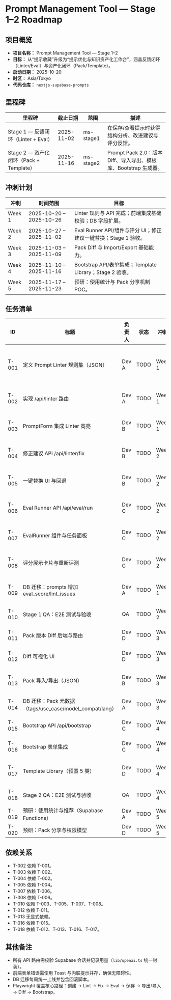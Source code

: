 # Prompt Management Tool — Stage 1–2 Roadmap

## 项目概览
- **项目名称：** Prompt Management Tool — Stage 1–2
- **目标：** 从“提示收藏”升级为“提示优化与知识资产化工作台”，涵盖反馈闭环（Linter/Eval）与资产化闭环（Pack/Template）。
- **启动日期：** 2025-10-20
- **时区：** Asia/Tokyo
- **代码仓库：** `nextjs-supabase-prompts`

## 里程碑
| 里程碑 | 截止日期 | 范围 | 描述 |
| --- | --- | --- | --- |
| Stage 1 — 反馈闭环（Linter + Eval） | 2025-11-02 | ms-stage1 | 在保存/查看提示时获得结构分析、改进建议与评分反馈。 |
| Stage 2 — 资产化闭环（Pack + Template） | 2025-11-16 | ms-stage2 | Prompt Pack 2.0：版本 Diff、导入导出、模板库、Bootstrap 生成器。 |

## 冲刺计划
| 冲刺 | 时间范围 | 目标 |
| --- | --- | --- |
| Week 1 | 2025-10-20 – 2025-10-26 | Linter 规则与 API 完成；前端集成基础校验；DB 字段扩展。 |
| Week 2 | 2025-10-27 – 2025-11-02 | Eval Runner API/组件与评分 UI；修正建议一键替换；Stage 1 验收。 |
| Week 3 | 2025-11-03 – 2025-11-09 | Pack Diff 与 Import/Export 基础能力。 |
| Week 4 | 2025-11-10 – 2025-11-16 | Bootstrap API/表单集成；Template Library；Stage 2 验收。 |
| Week 5 | 2025-11-17 – 2025-11-23 | 预研：使用统计与 Pack 分享机制 POC。 |

## 任务清单
| ID | 标题 | 负责人 | 状态 | 冲刺 | 相关里程碑 | 预估（天） | 主要标签 |
| --- | --- | --- | --- | --- | --- | --- | --- |
| T-001 | 定义 Prompt Linter 规则集（JSON） | Dev A | TODO | Week 1 | ms-stage1 | 1 | stage:1-feedback-loop, documentation, frontend, backend |
| T-002 | 实现 /api/linter 路由 | Dev A | TODO | Week 1 | ms-stage1 | 2 | stage:1-feedback-loop, api, backend |
| T-003 | PromptForm 集成 Linter 高亮 | Dev B | TODO | Week 1 | ms-stage1 | 1 | stage:1-feedback-loop, frontend, ui |
| T-004 | 修正建议 API /api/linter/fix | Dev B | TODO | Week 2 | ms-stage1 | 1 | stage:1-feedback-loop, api, backend |
| T-005 | 一键替换 UI 与回退 | Dev B | TODO | Week 2 | ms-stage1 | 1 | stage:1-feedback-loop, frontend, ui |
| T-006 | Eval Runner API /api/eval/run | Dev C | TODO | Week 2 | ms-stage1 | 2 | stage:1-feedback-loop, api, backend |
| T-007 | EvalRunner 组件与任务面板 | Dev C | TODO | Week 2 | ms-stage1 | 1 | stage:1-feedback-loop, frontend, ui |
| T-008 | 评分展示卡片与重新评测 | Dev C | TODO | Week 2 | ms-stage1 | 0.5 | stage:1-feedback-loop, frontend, ui |
| T-009 | DB 迁移：prompts 增加 eval_score/lint_issues | Dev A | TODO | Week 1 | ms-stage1 | 0.5 | stage:1-feedback-loop, db, backend |
| T-010 | Stage 1 QA：E2E 测试与验收 | QA | TODO | Week 2 | ms-stage1 | 1 | stage:1-feedback-loop, quality |
| T-011 | Pack 版本 Diff 后端与路由 | Dev D | TODO | Week 3 | ms-stage2 | 1.5 | stage:2-assetization, api, backend |
| T-012 | Diff 可视化 UI | Dev D | TODO | Week 3 | ms-stage2 | 1.5 | stage:2-assetization, frontend, ui |
| T-013 | Pack 导入/导出（JSON） | Dev B | TODO | Week 3 | ms-stage2 | 2 | stage:2-assetization, backend, frontend |
| T-014 | DB 迁移：Pack 元数据（tags/use_case/model_compat/lang） | Dev A | TODO | Week 3 | ms-stage2 | 0.5 | stage:2-assetization, db |
| T-015 | Bootstrap API /api/bootstrap | Dev C | TODO | Week 4 | ms-stage2 | 2 | stage:2-assetization, api, backend |
| T-016 | Bootstrap 表单集成 | Dev C | TODO | Week 4 | ms-stage2 | 1 | stage:2-assetization, frontend, ui |
| T-017 | Template Library（预置 5 类） | Dev D | TODO | Week 4 | ms-stage2 | 2 | stage:2-assetization, frontend, documentation |
| T-018 | Stage 2 QA：E2E 测试与验收 | QA | TODO | Week 4 | ms-stage2 | 1 | stage:2-assetization, quality |
| T-019 | 预研：使用统计与推荐（Supabase Functions） | Dev A | TODO | Week 5 | — | 1.5 | infra, quality |
| T-020 | 预研：Pack 分享与权限模型 | Dev D | TODO | Week 5 | — | 1.5 | infra, backend, db |

## 依赖关系
- T-002 依赖 T-001。
- T-003 依赖 T-002。
- T-004 依赖 T-002。
- T-005 依赖 T-004。
- T-007 依赖 T-006。
- T-008 依赖 T-006。
- T-010 依赖 T-003、T-005、T-007、T-008。
- T-012 依赖 T-011。
- T-013 无显式依赖。
- T-016 依赖 T-015。
- T-018 依赖 T-012、T-013、T-016、T-017。

## 其他备注
- 所有 API 路由需校验 Supabase 会话并记录用量（`lib/openai.ts` 统一封装）。
- 前端表单错误需使用 Toast 与内联提示并存，确保无障碍性。
- DB 迁移每周统一上线并包含回滚脚本。
- Playwright 覆盖核心路径：创建 → Lint → Fix → Eval → 保存 → 导出/导入 → Diff → Bootstrap。
